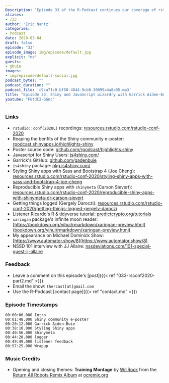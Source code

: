 ```yaml
---
Description: "Episode 33 of the R-Podcast continues our coverage of rstudio::conf 2020!  I share my experiences from my e-poster presentation about the Shiny community, and have a great conversation with the very talented Garrick Aiden-Buie! We discuss his spectacular JavaScript for Shiny Users course, the mind-blowing features of the package accompanying the course, and much more.  Plus I share my takeaways from Shiny-related presentations at the conference and a fresh batch of listener feedback.  I hope you enjoy this episode!"
aliases:
- /33
author: 'Eric Nantz'
categories:
- Podcast
date: 2020-03-04
draft: false
episode: "33"
episode_image: img/episode/default.jpg
explicit: "no"
guests:
- gbuie
images:
- img/episode/default-social.jpg
podcast_bytes: ""
podcast_duration: ""
podcast_file: 'c9ca71c0-bf50-4844-9cb8-30099a4a8a95.mp3'
title: "Episode 33: Shiny and JavaScript wizardry with Garrick Aiden-Buie"
youtube: "FGtdC2-GGnc"
---
```


### Links

* `rstudio::conf(2020L)` recordings: [resources.rstudio.com/rstudio-conf-2020](https://resources.rstudio.com/rstudio-conf-2020)
* Reaping the benfits of the Shiny community e-poster: [rpodcast.shinyapps.io/highlights-shiny](https://rpodcast.shinyapps.io/highlights-shiny)
* Poster source code: [github.com/rpodcast/highlights.shiny](https://github.com/rpodcast/highlights.shiny)
* Javascript for Shiny Users: [js4shiny.com/](https://js4shiny.com/)
* Garrick's GitHub: [github.com/gadenbuie](https://github.com/gadenbuie)
* `js4shiny` package: [pkg.js4shiny.com/](https://pkg.js4shiny.com/)
* Styling Shiny apps with Sass and Bootstrap 4 (Joe Cheng): [resources.rstudio.com/rstudio-conf-2020/styling-shiny-apps-with-sass-and-bootstrap-4-joe-cheng](https://resources.rstudio.com/rstudio-conf-2020/styling-shiny-apps-with-sass-and-bootstrap-4-joe-cheng)
* Reproducible Shiny apps with `shinymeta` (Carson Sievert): [resources.rstudio.com/rstudio-conf-2020/reproducible-shiny-apps-with-shinymeta-dr-carson-sievert](https://resources.rstudio.com/rstudio-conf-2020/reproducible-shiny-apps-with-shinymeta-dr-carson-sievert)
* Getting things logged (Gergely Daroczi): [resources.rstudio.com/rstudio-conf-2020/getting-things-logged-gergely-daroczi](https://resources.rstudio.com/rstudio-conf-2020/getting-things-logged-gergely-daroczi)
* Listener Ricardo's R & tidyverse tutorial: [predictcrypto.org/tutorials](https://predictcrypto.org/tutorials) 
* `xaringan` package's infinite moon reader: [https://bookdown.org/yihui/rmarkdown/xaringan-preview.html](bookdown.org/yihui/rmarkdown/xaringan-preview.html)
* My appearance on Michael Dominick Show: [https://www.automator.show/8](https://www.automator.show/8)
* NSSD 101 interview with JJ Allaire: [nssdeviations.com/101-special-guest-jj-allaire](http://nssdeviations.com/101-special-guest-jj-allaire)

### Feedback

- Leave a comment on this episode's [post]({{< ref "033-rsconf2020-part2.md" >}})
- Email the show: `thercast[at]gmail.com`
- Use the R-Podcast [contact page]({{< ref "contact.md" >}})

### Episode Timestamps

```
00:00:00.000 Intro
00:01:48.000 Shiny community e-poster
00:20:12.000 Garrick Aiden-Buie
00:38:10.000 Styling Shiny apps
00:40:56.000 Shinymeta
00:44:20.000 logger
00:49:49.000 listener feedback
00:57:25.000 Wrapup
```

### Music Credits

- Opening and closing themes: __Training Montage__ by [WillRock](http://ocremix.org/artist/5043/willrock)  from the [Return All Robots Remix Album](http://ocremix.org/events/returnallrobots/) at [ocremix.org](http://ocremix.org/)

